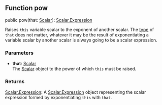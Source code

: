 ## Function pow

public pow(that: [Scalar](reference/v/0.2.1/quantities/Scalar)): [Scalar.Expression](reference/v/0.2.1/quantities/Scalar.Expression)

Raises `this` variable scalar to the exponent of another scalar. The [type](reference/v/0.2.1/core/definitions/Evaluable/type)
of `that` does not matter, whatever it may be the result of exponentiating
a variable scalar by another scalar is always going to be a scalar expression.

### Parameters
* **that**: [Scalar](reference/v/0.2.1/quantities/Scalar)<br>
 The [Scalar](reference/v/0.2.1/quantities/Scalar) object to the power of which `this` must be raised.

### Returns
[Scalar.Expression](reference/v/0.2.1/quantities/Scalar.Expression):
A [Scalar.Expression](reference/v/0.2.1/quantities/Scalar.Expression) object
representing the scalar expression formed by exponentiating `this` with `that`.